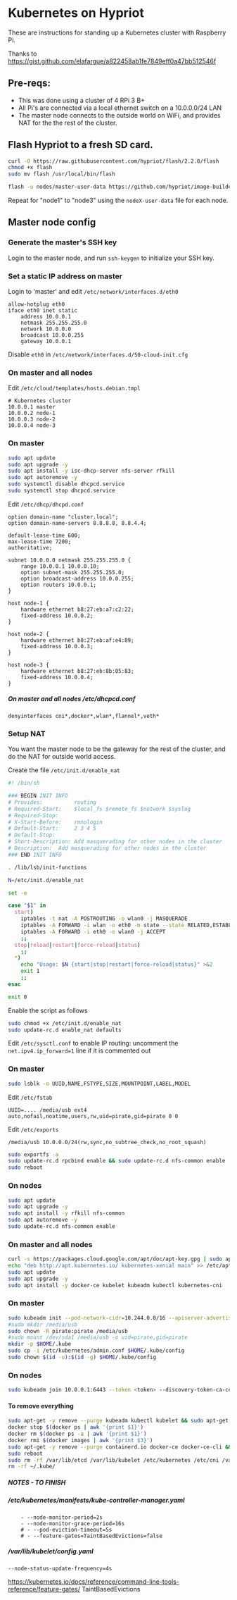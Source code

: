 # Kubernetes on Hypriot

These are instructions for standing up a Kubernetes cluster with Raspberry Pi.

Thanks to https://gist.github.com/elafargue/a822458ab1fe7849eff0a47bb512546f

## Pre-reqs:

* This was done using a cluster of 4 RPi 3 B+
* All Pi's are connected via a local ethernet switch on a 10.0.0.0/24 LAN
* The master node connects to the outside world on WiFi, and provides NAT for the the rest of the cluster.

## Flash Hypriot to a fresh SD card.

```bash
curl -O https://raw.githubusercontent.com/hypriot/flash/2.2.0/flash
chmod +x flash
sudo mv flash /usr/local/bin/flash

flash -u nodes/master-user-data https://github.com/hypriot/image-builder-rpi/releases/download/v1.10.0/hypriotos-rpi-v1.10.0.img.zip
```

Repeat for "node1" to "node3" using the ```nodeX-user-data``` file for each node.

## Master node config

### Generate the master's SSH key

Login to the master node, and run `ssh-keygen` to initialize your SSH key.

### Set a static IP address on master

Login to 'master' and edit `/etc/network/interfaces.d/eth0`

```
allow-hotplug eth0
iface eth0 inet static
	address 10.0.0.1
	netmask 255.255.255.0
	network 10.0.0.0
	broadcast 10.0.0.255
	gateway 10.0.0.1
```

Disable `eth0` in `/etc/network/interfaces.d/50-cloud-init.cfg`

### On master and all nodes
Edit `/etc/cloud/templates/hosts.debian.tmpl`

```
# Kubernetes cluster
10.0.0.1 master
10.0.0.2 node-1
10.0.0.3 node-2
10.0.0.4 node-3
```

### On master

```bash
sudo apt update
sudo apt upgrade -y
sudo apt install -y isc-dhcp-server nfs-server rfkill
sudo apt autoremove -y
sudo systemctl disable dhcpcd.service
sudo systemctl stop dhcpcd.service
```

Edit `/etc/dhcp/dhcpd.conf`

```
option domain-name "cluster.local";
option domain-name-servers 8.8.8.8, 8.8.4.4;

default-lease-time 600;
max-lease-time 7200;
authoritative;

subnet 10.0.0.0 netmask 255.255.255.0 {
	range 10.0.0.1 10.0.0.10;
	option subnet-mask 255.255.255.0;
	option broadcast-address 10.0.0.255;
	option routers 10.0.0.1;
}

host node-1 {
	hardware ethernet b8:27:eb:a7:c2:22;
	fixed-address 10.0.0.2;
}

host node-2 {
	hardware ethernet b8:27:eb:af:e4:89;
	fixed-address 10.0.0.3;
}

host node-3 {
	hardware ethernet b8:27:eb:8b:05:83;
	fixed-address 10.0.0.4;
}
```

##### On master and all nodes /etc/dhcpcd.conf

```
denyinterfaces cni*,docker*,wlan*,flannel*,veth*
```

### Setup NAT

You want the master node to be the gateway for the rest of the cluster, and do the NAT for outside world access.

Create the file `/etc/init.d/enable_nat`

```bash
#! /bin/sh

### BEGIN INIT INFO
# Provides:          routing
# Required-Start:    $local_fs $remote_fs $network $syslog
# Required-Stop:
# X-Start-Before:    rmnologin
# Default-Start:     2 3 4 5
# Default-Stop:
# Short-Description: Add masquerading for other nodes in the cluster
# Description:  Add masquerading for other nodes in the cluster
### END INIT INFO

. /lib/lsb/init-functions

N=/etc/init.d/enable_nat

set -e

case "$1" in
  start)
	iptables -t nat -A POSTROUTING -o wlan0 -j MASQUERADE
	iptables -A FORWARD -i wlan -o eth0 -m state --state RELATED,ESTABLISHED -j ACCEPT
	iptables -A FORWARD -i eth0 -o wlan0 -j ACCEPT
    ;;
  stop|reload|restart|force-reload|status)
    ;;
  *)
    echo "Usage: $N {start|stop|restart|force-reload|status}" >&2
    exit 1
    ;;
esac

exit 0
```

Enable the script as follows

```bash
sudo chmod +x /etc/init.d/enable_nat
sudo update-rc.d enable_nat defaults
```

Edit `/etc/sysctl.conf` to enable IP routing: uncomment the `net.ipv4.ip_forward=1` line if it is commented out


### On master

```bash
sudo lsblk -o UUID,NAME,FSTYPE,SIZE,MOUNTPOINT,LABEL,MODEL
```

Edit `/etc/fstab`

```
UUID=.... /media/usb ext4 auto,nofail,noatime,users,rw,uid=pirate,gid=pirate 0 0
```

Edit `/etc/exports`

```
/media/usb 10.0.0.0/24(rw,sync,no_subtree_check,no_root_squash)
```

```bash
sudo exportfs -a
sudo update-rc.d rpcbind enable && sudo update-rc.d nfs-common enable
sudo reboot
```

### On nodes

```bash
sudo apt update
sudo apt upgrade -y 
sudo apt install -y rfkill nfs-common
sudo apt autoremove -y
sudo update-rc.d nfs-common enable
```

### On master and all nodes

```bash
curl -s https://packages.cloud.google.com/apt/doc/apt-key.gpg | sudo apt-key add - 
echo "deb http://apt.kubernetes.io/ kubernetes-xenial main" >> /etc/apt/sources.list.d/kubernetes.list
sudo apt update
sudo apt upgrade -y
sudo apt install -y docker-ce kubelet kubeadm kubectl kubernetes-cni
```

### On master
```bash
sudo kubeadm init --pod-network-cidr=10.244.0.0/16 --apiserver-advertise-address=10.0.0.1
#sudo mkdir /media/usb
sudo chown -R pirate:pirate /media/usb
#sudo mount /dev/sda1 /media/usb -o uid=pirate,gid=pirate
mkdir -p $HOME/.kube
sudo cp -i /etc/kubernetes/admin.conf $HOME/.kube/config
sudo chown $(id -u):$(id -g) $HOME/.kube/config

```

### On nodes

```bash
sudo kubeadm join 10.0.0.1:6443 --token <token> --discovery-token-ca-cert-hash sha256:1c06faa186e7f85...
```


#### To remove everything
```bash
sudo apt-get -y remove --purge kubeadm kubectl kubelet && sudo apt-get autoremove -y --purge
docker stop $(docker ps | awk '{print $1}')
docker rm $(docker ps -a | awk '{print $1}')
docker rmi $(docker images | awk '{print $3}')
sudo apt-get -y remove --purge containerd.io docker-ce docker-ce-cli && sudo apt-get autoremove -y --purge
sudo reboot
sudo rm -rf /var/lib/etcd /var/lib/kubelet /etc/kubernetes /etc/cni /var/lib/docker /var/lib/containerd /etc/containerd /etc/docker /var/lib/cni
rm -rf ~/.kube/

```



##### NOTES - TO FINISH

##### /etc/kubernetes/manifests/kube-controller-manager.yaml

```
    - --node-monitor-period=2s
    - --node-monitor-grace-period=16s
    # - --pod-eviction-timeout=5s
    # - --feature-gates=TaintBasedEvictions=false
```

##### /var/lib/kubelet/config.yaml
```
--node-status-update-frequency=4s
```

https://kubernetes.io/docs/reference/command-line-tools-reference/feature-gates/ TaintBasedEvictions
